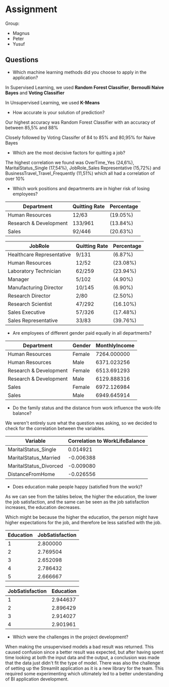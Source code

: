 # Assignment

Group:

- Magnus
- Peter
- Yusuf

## Questions

- Which machine learning methods did you choose to apply in the application?

In Supervised Learning, we used **Random Forest Classifier**, **Bernoulli Naive Bayes** and **Voting Classifier**

In Unsupervised Learning, we used **K-Means**

- How accurate is your solution of prediction?

Our highest accuracy was Random Forest Classifier with an accuracy of between 85,5% and 88%

Closely followed by Voting Classifer of 84 to 85% and 80,95% for Naive Bayes

- Which are the most decisive factors for quitting a job?

The highest correlation we found was OverTime_Yes (24,6%), MaritalStatus_Single (17,54%), JobRole_Sales Representative (15,72%) and BusinessTravel_Travel_Frequently (11,51%) which all had a correlation of over 10%

- Which work positions and departments are in higher risk of losing employees?

| Department             | Quitting Rate | Percentage |
| ---------------------- | ------------- | ---------- |
| Human Resources        | 12/63         | (19.05%)   |
| Research & Development | 133/961       | (13.84%)   |
| Sales                  | 92/446        | (20.63%)   |

| JobRole                   | Quitting Rate | Percentage |
| ------------------------- | ------------- | ---------- |
| Healthcare Representative | 9/131         | (6.87%)    |
| Human Resources           | 12/52         | (23.08%)   |
| Laboratory Technician     | 62/259        | (23.94%)   |
| Manager                   | 5/102         | (4.90%)    |
| Manufacturing Director    | 10/145        | (6.90%)    |
| Research Director         | 2/80          | (2.50%)    |
| Research Scientist        | 47/292        | (16.10%)   |
| Sales Executive           | 57/326        | (17.48%)   |
| Sales Representative      | 33/83         | (39.76%)   |

- Are employees of different gender paid equally in all departments?

| Department             | Gender | MonthlyIncome |
| ---------------------- | ------ | ------------- |
| Human Resources        | Female | 7264.000000   |
| Human Resources        | Male   | 6371.023256   |
| Research & Development | Female | 6513.691293   |
| Research & Development | Male   | 6129.888316   |
| Sales                  | Female | 6972.126984   |
| Sales                  | Male   | 6949.645914   |

- Do the family status and the distance from work influence the work-life balance?

We weren't entirely sure what the question was asking, so we decided to check for the correlation between the variables.

| Variable               | Correlation to WorkLifeBalance |
| ---------------------- | ------------------------------ |
| MaritalStatus_Single   | 0.014921                       |
| MaritalStatus_Married  | -0.006388                      |
| MaritalStatus_Divorced | -0.009080                      |
| DistanceFromHome       | -0.026556                      |

- Does education make people happy (satisfied from the work)?

As we can see from the tables below, the higher the education, the lower the job satisfaction, and the same can be seen as the job satisfaction increases, the education decreases.

Which might be because the higher the education, the person might have higher expectations for the job, and therefore be less satisfied with the job.

| Education | JobSatisfaction |
| --------- | --------------- |
| 1         | 2.800000        |
| 2         | 2.769504        |
| 3         | 2.652098        |
| 4         | 2.786432        |
| 5         | 2.666667        |

| JobSatisfaction | Education |
| --------------- | --------- |
| 1               | 2.944637  |
| 2               | 2.896429  |
| 3               | 2.914027  |
| 4               | 2.901961  |

- Which were the challenges in the project development?

When making the unsupervised models a bad result was returned. This caused confusion since a better result was expected, but after having spent time looking at both the input data and the output, a conclusion was made that the data just didn't fit the type of model. There was also the challenge of setting up the Streamlit application as it is a new library for the team. This required some experimenting which ultimately led to a better understanding of BI application development.
